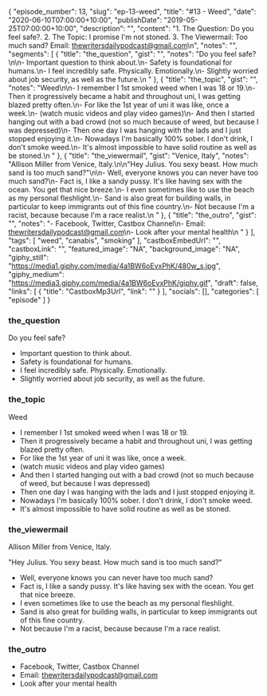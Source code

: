 {
	"episode_number": 13,
	"slug": "ep-13-weed",
	"title": "#13 - Weed",
	"date": "2020-06-10T07:00:00+10:00",
	"publishDate": "2019-05-25T07:00:00+10:00",
	"description": "",
	"content": "1. The Question: Do you feel safe?. 2. The Topic: I promise I'm not stoned. 3. The Viewermail: Too much sand? Email: thewritersdailypodcast@gmail.com\n",
	"notes": "",
	"segments": [
		{
			"title": "the_question",
			"gist": "",
			"notes": "Do you feel safe?\n\n- Important question to think about.\n- Safety is foundational for humans.\n- I feel incredibly safe. Physically. Emotionally.\n- Slightly worried about job security, as well as the future.\n      "
		},
		{
			"title": "the_topic",
			"gist": "",
			"notes": "Weed\n\n- I remember I 1st smoked weed when I was 18 or 19.\n- Then it progressively became a habit and throughout uni, I was getting blazed pretty often.\n- For like the 1st year of uni it was like, once a week.\n- (watch music videos and play video games)\n- And then I started hanging out with a bad crowd (not so much because of weed, but because I was depressed)\n- Then one day I was hanging with the lads and I just stopped enjoying it.\n- Nowadays I'm basically 100% sober. I don't drink, I don't smoke weed.\n- It's almost impossible to have solid routine as well as be stoned.\n      "
		},
		{
			"title": "the_viewermail",
			"gist": "Venice, Italy",
			"notes": "Allison Miller from Venice, Italy.\n\n\"Hey Julius. You sexy beast. How much sand is too much sand?\"\n\n- Well, everyone knows you can never have too much sand?\n- Fact is, I like a sandy pussy. It's like having sex with the ocean. You get that nice breeze.\n- I even sometimes like to use the beach as my personal fleshlight.\n- Sand is also great for building walls, in particular to keep immigrants out of this fine country.\n- Not because I'm a racist, because because I'm a race realist.\n      "
		},
		{
			"title": "the_outro",
			"gist": "",
			"notes": "- Facebook, Twitter, Castbox Channel\n- Email: thewritersdailypodcast@gmail.com\n- Look after your mental health\n      "
		}
	],
	"tags": [
		"weed",
		"canabis",
		"smoking"
	],
	"castboxEmbedUrl": "",
	"castboxLink": "",
	"featured_image": "NA",
	"background_image": "NA",
	"giphy_still": "https://media1.giphy.com/media/4a1BW6oEvxPhK/480w_s.jpg",
	"giphy_medium": "https://media3.giphy.com/media/4a1BW6oEvxPhK/giphy.gif",
	"draft": false,
	"links": [
		{
			"title": "CastboxMp3Url",
			"link": ""
		}
	],
	"socials": [],
	"categories": [
		"episode"
	]
}

### the_question

Do you feel safe?

- Important question to think about.
- Safety is foundational for humans.
- I feel incredibly safe. Physically. Emotionally.
- Slightly worried about job security, as well as the future.
      
### the_topic

Weed

- I remember I 1st smoked weed when I was 18 or 19.
- Then it progressively became a habit and throughout uni, I was getting blazed pretty often.
- For like the 1st year of uni it was like, once a week.
- (watch music videos and play video games)
- And then I started hanging out with a bad crowd (not so much because of weed, but because I was depressed)
- Then one day I was hanging with the lads and I just stopped enjoying it.
- Nowadays I'm basically 100% sober. I don't drink, I don't smoke weed.
- It's almost impossible to have solid routine as well as be stoned.
      
### the_viewermail

Allison Miller from Venice, Italy.

"Hey Julius. You sexy beast. How much sand is too much sand?"

- Well, everyone knows you can never have too much sand?
- Fact is, I like a sandy pussy. It's like having sex with the ocean. You get that nice breeze.
- I even sometimes like to use the beach as my personal fleshlight.
- Sand is also great for building walls, in particular to keep immigrants out of this fine country.
- Not because I'm a racist, because because I'm a race realist.
      
### the_outro

- Facebook, Twitter, Castbox Channel
- Email: thewritersdailypodcast@gmail.com
- Look after your mental health
      
